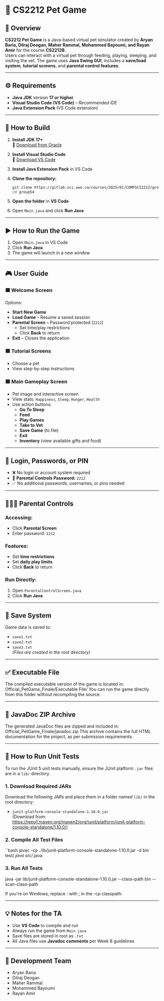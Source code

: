 # 💙 CS2212 Pet Game

## 📝 Overview  
**CS2212 Pet Game** is a Java-based virtual pet simulator created by **Aryan Baria, Dilraj Deogan, Maher Rammal, Mohammed Bayoumi, and Rayan Amir** for the course **CS2212B**.  
Users can interact with a virtual pet through feeding, playing, sleeping, and visiting the vet. The game uses **Java Swing GUI**, includes a **save/load system**, **tutorial screens**, and **parental control features**.

---

## ⚙️ Requirements

- **Java JDK** version **17 or higher**
- **Visual Studio Code (VS Code)** – *Recommended IDE*
- **Java Extension Pack** (VS Code extension)

---

## 🔨 How to Build

1. **Install JDK 17+**  
   📎 [Download from Oracle](https://www.oracle.com/java/technologies/javase/jdk17-archive-downloads.html)

2. **Install Visual Studio Code**  
   📎 [Download VS Code](https://code.visualstudio.com)

3. **Install Java Extension Pack** in VS Code

4. **Clone the repository:**
   ```bash
   git clone https://gitlab.sci.uwo.ca/courses/2025/01/COMPSCI2212/group54.git
   cd group54
   ```

5. **Open the folder** in **VS Code**

6. Open `Main.java` and click **Run Java**

---

## ▶️ How to Run the Game

1. Open `Main.java` in VS Code  
2. Click **Run Java**  
3. The game will launch in a new window

---

## 🎮 User Guide

### 🟦 Welcome Screen
Options:
- **Start New Game**
- **Load Game** – Resume a saved session
- **Parental Screen** – Password protected (`2212`)
  - Set time/play restrictions
  - Click **Back** to return
- **Exit** – Closes the application

### 🟦 Tutorial Screens
- Choose a pet
- View step-by-step instructions

### 🟦 Main Gameplay Screen
- Pet image and interactive screen
- View stats: `Happiness`, `Sleep`, `Hunger`, `Health`
- Use action buttons:
  - **Go To Sleep**
  - **Feed**
  - **Play Games**
  - **Take to Vet**
  - **Save Game** (to file)
  - **Exit**
  - **Inventory** (view available gifts and food)

---

## 🔐 Login, Passwords, or PIN

- ❌ No login or account system required  
- 🔑 **Parental Controls Password:** `2212`  
- ✅ No additional passwords, usernames, or pins needed

---

## 👨‍👩‍👧 Parental Controls

### Accessing:
- Click **Parental Screen**
- Enter password: `2212`

### Features:
- Set **time restrictions**
- Set **daily play limits**
- Click **Back** to return

### Run Directly:
1. Open `ParentalControlScreen.java`  
2. Click **Run Java**

---

## 📁 Save System

Game data is saved to:
- `save1.txt`
- `save2.txt`
- `save3.txt`  
*(Files are created in the root directory)*

---

## ✅ Executable File
The compiled executable version of the game is located in:
Official_PetGame_Finale/Executable File/
You can run the game directly from this folder without recompiling the source.

---

## 📄 JavaDoc ZIP Archive
The generated JavaDoc files are zipped and included in:
Official_PetGame_Finale/javadoc.zip
This archive contains the full HTML documentation for the project, as per submission requirements.

---

## 🧪 How to Run Unit Tests

To run the JUnit 5 unit tests manually, ensure the JUnit platform `.jar` files are in a `lib/` directory.

### 1. Download Required JARs
Download the following JARs and place them in a folder named `lib/` in the root directory:
- `junit-platform-console-standalone-1.10.0.jar`  
(Download from: https://repo1.maven.org/maven2/org/junit/platform/junit-platform-console-standalone/1.10.0/)

### 2. Compile All Test Files
``bash 
javac -cp .:lib/junit-platform-console-standalone-1.10.0.jar -d bin test/*.java src/*.java

### 3. Run All Tests

java -jar lib/junit-platform-console-standalone-1.10.0.jar --class-path bin --scan-class-path

If you're on Windows, replace : with ; in the -cp classpath:

---

## 💡 Notes for the TA

- Use **VS Code** to compile and run
- Always run the game from `Main.java`
- Save files are stored in root as `.txt`
- All Java files use **Javadoc comments** per Week 8 guidelines

---

## 👥 Development Team  
- Aryan Baria  
- Dilraj Deogan  
- Maher Rammal  
- Mohammed Bayoumi  
- Rayan Amir  

